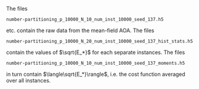 The files

`number-partitioning_p_10000_N_10_num_inst_10000_seed_137.h5`

etc. contain the raw data from the mean-field AOA. The files 

`number-partitioning_p_10000_N_20_num_inst_10000_seed_137_hist_stats.h5`

contain the values of $`\sqrt{E_*}`$ for each separate instances. The files 

`number-partitioning_p_10000_N_10_num_inst_10000_seed_137_moments.h5`

in turn contain $`\langle\sqrt{E_*}\rangle`$, i.e. the cost function averaged over all instances. 
